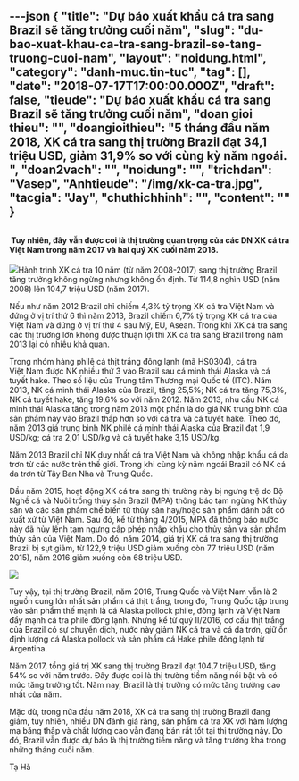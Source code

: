 ---json
{
    "title": "Dự báo xuất khẩu cá tra sang Brazil sẽ tăng trưởng cuối năm",
    "slug": "du-bao-xuat-khau-ca-tra-sang-brazil-se-tang-truong-cuoi-nam",
    "layout": "noidung.html",
    "category": "danh-muc.tin-tuc",
    "tag": [],
    "date": "2018-07-17T17:00:00.000Z",
    "draft": false,
    "tieude": "Dự báo xuất khẩu cá tra sang Brazil sẽ tăng trưởng cuối năm",
    "doan gioi thieu": "",
    "doangioithieu": "5 tháng đầu năm 2018, XK cá tra sang thị trường Brazil đạt 34,1 triệu USD, giảm 31,9% so với cùng kỳ năm ngoái. ",
    "doan2vach": "",
    "noidung": "",
    "trichdan": "Vasep",
    "Anhtieude": "/img/xk-ca-tra.jpg",
    "tacgia": "Jay",
    "chuthichhinh": "",
    "__content__": ""
}
---
<h2><span style="font-size:14px">&nbsp;Tuy nhi&ecirc;n, đ&acirc;y vẫn được coi l&agrave; thị trường quan trọng của c&aacute;c DN XK c&aacute; tra Việt Nam trong năm 2017 v&agrave; hai qu&yacute; XK cuối năm 2018.</span></h2>

<p><span style="font-size:14px"><img src="http://vasep.com.vn/pic/news/che-bien-ca-tra-xuat-khau-tai-hau-giang-anh-huy-hungttxvn636673313453356250.jpg" />H&agrave;nh tr&igrave;nh XK c&aacute; tra 10 năm (từ năm 2008-2017) sang thị trường Brazil tăng trưởng kh&ocirc;ng ngừng nhưng kh&ocirc;ng ổn định. Từ 114,8 ngh&igrave;n USD (năm 2008) l&ecirc;n 104,7 triệu USD (năm 2017).</span></p>

<p><span style="font-size:14px">Nếu như năm 2012 Brazil chỉ chiếm 4,3% tỷ trọng XK c&aacute; tra Việt Nam v&agrave; đứng ở vị tr&iacute; thứ 6 th&igrave; năm 2013, Brazil chiếm 6,7% tỷ trọng XK c&aacute; tra của Việt Nam v&agrave; đứng ở vị tr&iacute; thứ 4 sau Mỹ, EU, Asean. Trong khi XK c&aacute; tra sang c&aacute;c thị trường lớn kh&ocirc;ng được thuận lợi th&igrave; XK c&aacute; tra sang&nbsp;Brazil&nbsp;trong năm 2013 lại c&oacute; nhiều khả quan.</span></p>

<p><span style="font-size:14px">Trong nh&oacute;m h&agrave;ng phil&ecirc; c&aacute; thịt trắng đ&ocirc;ng lạnh (m&atilde; HS0304), c&aacute; tra Việt&nbsp;Nam&nbsp;được NK nhiều thứ 3 v&agrave;o&nbsp;Brazil&nbsp;sau c&aacute; minh th&aacute;i&nbsp;Alaska&nbsp;v&agrave; c&aacute; tuyết hake. Theo số liệu của Trung t&acirc;m Thương mại Quốc tế (ITC). Năm 2013, NK c&aacute; minh th&aacute;i Alaska của Brazil, tăng 25,5%; NK c&aacute; tra tăng 75,3%, NK c&aacute; tuyết hake, tăng 19,6% so với năm 2012. Năm 2013, nhu cầu NK c&aacute; minh th&aacute;i Alaska tăng trong năm 2013 một phần l&agrave; do gi&aacute; NK trung b&igrave;nh của sản phẩm n&agrave;y v&agrave;o Brazil thấp hơn so với c&aacute; tra v&agrave; c&aacute; tuyết hake. Theo đ&oacute;, năm 2013 gi&aacute; trung b&igrave;nh NK phil&ecirc; c&aacute; minh th&aacute;i Alaska của Brazil đạt 1,9 USD/kg; c&aacute; tra 2,01 USD/kg v&agrave; c&aacute; tuyết hake 3,15 USD/kg.</span></p>

<p><span style="font-size:14px">Năm 2013&nbsp;Brazil&nbsp;chỉ NK duy nhất c&aacute; tra Việt&nbsp;Nam&nbsp;v&agrave; kh&ocirc;ng nhập khẩu c&aacute; da trơn từ c&aacute;c nước tr&ecirc;n thế giới. Trong khi c&ugrave;ng kỳ năm ngo&aacute;i&nbsp;Brazil&nbsp;c&oacute; NK c&aacute; da trơn từ T&acirc;y Ban Nha v&agrave; Trung Quốc.</span></p>

<p><span style="font-size:14px">Đầu năm 2015, hoạt động XK c&aacute; tra sang thị trường n&agrave;y bị ngưng trệ do Bộ Nghề c&aacute; v&agrave; Nu&ocirc;i trồng thủy sản Brazil (MPA) th&ocirc;ng b&aacute;o tạm ngừng NK thủy sản v&agrave; c&aacute;c sản phẩm chế biến từ thủy sản hay/hoặc sản phẩm đ&aacute;nh bắt c&oacute; xuất xứ từ Việt Nam. Sau đ&oacute;, kể từ th&aacute;ng 4/2015, MPA đ&atilde; th&ocirc;ng b&aacute;o nước n&agrave;y đ&atilde; hủy lệnh tạm ngưng cấp ph&eacute;p nhập khẩu cho thủy sản v&agrave; sản phẩm thủy sản của Việt Nam. Do đ&oacute;, năm 2014, gi&aacute; trị XK c&aacute; tra sang thị trường Brazil bị sụt giảm, từ 122,9 triệu USD giảm xuống c&ograve;n 77 triệu USD (năm 2015), năm 2016 giảm xuống c&ograve;n 68 triệu USD.</span></p>

<p><span style="font-size:14px"><img src="http://vasep.com.vn/Uploads/image/PublicFile/image/Thuy/Untitled(10).jpg" /></span></p>

<p><span style="font-size:14px">Tuy vậy, tại thị trường Brazil, năm 2016, Trung Quốc v&agrave; Việt Nam vẫn l&agrave; 2 nguồn cung lớn nhất sản phẩm c&aacute; thịt trắng, trong đ&oacute;, Trung Quốc tập trung v&agrave;o sản phẩm thế mạnh l&agrave; c&aacute; Alaska pollock phile, đ&ocirc;ng lạnh v&agrave; Việt Nam đẩy mạnh c&aacute; tra phile đ&ocirc;ng lạnh. Nhưng kể từ qu&yacute; II/2016, cơ cấu thịt trắng của Brazil c&oacute; sự chuyển dịch, nước n&agrave;y giảm NK c&aacute; tra v&agrave; c&aacute; da trơn, giữ ổn định lượng c&aacute; Alaska pollock v&agrave; sản phẩm c&aacute; Hake phile đ&ocirc;ng lạnh từ Argentina.</span></p>

<p><span style="font-size:14px">Năm 2017, tổng gi&aacute; trị XK sang thị trường Brazil đạt 104,7 triệu USD, tăng 54% so với năm trước. Đ&acirc;y được coi l&agrave; thị trường tiềm năng nổi bật v&agrave; c&oacute; mức tăng trưởng tốt. Năm nay, Brazil l&agrave; thị trường c&oacute; mức tăng trưởng cao nhất của năm.</span></p>

<p><span style="font-size:14px">Mặc d&ugrave;, trong nửa đầu năm 2018, XK c&aacute; tra sang thị trường Brazil đang giảm, tuy nhi&ecirc;n, nhiều DN đ&aacute;nh gi&aacute; rằng, sản phẩm c&aacute; tra XK với h&agrave;m lượng mạ băng thấp v&agrave; chất lượng cao vẫn đang b&aacute;n rất tốt tại thị trường n&agrave;y. Do đ&oacute;, Brazil vẫn được dự b&aacute;o l&agrave; thị trường tiềm năng v&agrave; tăng trưởng kh&aacute; trong những th&aacute;ng cuối năm.</span></p>

<p><span style="font-size:14px">Tạ H&agrave;&nbsp;</span></p>
